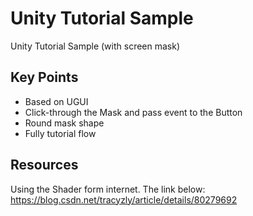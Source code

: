 # Unity Tutorial Sample
Unity Tutorial Sample (with screen mask)


## Key Points
* Based on UGUI 
* Click-through the Mask and pass event to the Button
* Round mask shape 
* Fully tutorial flow


## Resources
Using the Shader form internet. The link below:   
https://blog.csdn.net/tracyzly/article/details/80279692